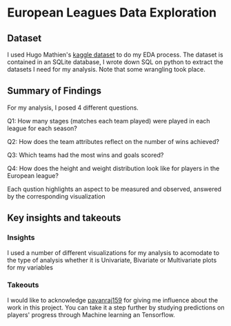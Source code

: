 # European Leagues Data Exploration
## Dataset
I used Hugo Mathien's [kaggle dataset](https://www.kaggle.com/hugomathien/soccer) to do my EDA process. The dataset is contained in an SQLite database, I wrote down SQL on python to extract the datasets I need for my analysis. Note that some wrangling took place.
## Summary of Findings
For my analysis, I posed 4 different questions.

Q1: How many stages (matches each team played) were played in each league for each season?

Q2: How does the team attributes reflect on the number of wins achieved?

Q3: Which teams had the most wins and goals scored?

Q4: How does the height and weight distribution look like for players in the European league?

Each qustion highlights an aspect to be measured and observed, answered by the corresponding visualization
## Key insights and takeouts
### Insights
I used a number of different visualizations for my analysis to acomodate to the type of analysis whether it is Univariate, Bivariate or Multivariate plots for my variables
### Takeouts
I would like to acknowledge [pavanraj159](https://www.kaggle.com/pavanraj159/european-football-data-analysis) for giving me influence about the work in this project. You can take it a step further by studying predictions on players' progress through Machine learning an Tensorflow.

